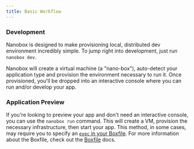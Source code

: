 ```yaml
---
title: Basic Workflow
---
```


### Development
Nanobox is designed to make provisioning local, distributed dev environment incredibly simple. To jump right into development, just run `nanobox dev`.

Nanobox will create a virtual machine (a "nano-box"), auto-detect your application type and provision the environment necessary to run it. Once provisioned, you'll be dropped into an interactive console where you can run and/or develop your app.

### Application Preview
If you're looking to preview your app and don't need an interactive console, you can use the `nanobox run` command. This will create a VM, provision the necessary infrastructure, then start your app. This method, in some cases, may require you to specify an [`exec` in your Boxfile](/boxfile/code-services/#exec). For more information about the Boxfile, check out the [Boxfile](/boxfile/) docs.
